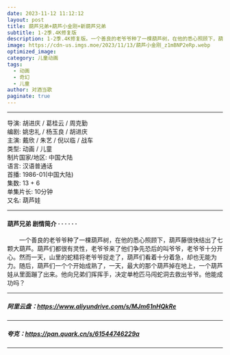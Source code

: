 ```yaml
---
date: 2023-11-12 11:12:12
layout: post
title: 葫芦兄弟+葫芦小金刚+新葫芦兄弟
subtitle: 1-2季.4K修复版
description: 1-2季.4K修复版。一个善良的老爷爷种了一棵葫芦树，在他的悉心照顾下，葫芦藤很快结出了七颗大葫芦。葫芦们都很有灵性，老爷爷来了他们争先恐后的叫爷爷，老爷爷十分开心。然而一天，山里的蛇精将老爷爷捉走了，葫芦们看着十分着急，却也无能为力...
image: https://cdn-us.imgs.moe/2023/11/13/葫芦小金刚_z1mBNP2eRp.webp
optimized_image: 
category: 儿童动画
tags:
  - 动画
  - 奇幻
  - 儿童
author: 对酒当歌
paginate: true
---
```



---

导演: 胡进庆 / 葛桂云 / 周克勤  
编剧: 姚忠礼 / 杨玉良 / 胡进庆  
主演: 戴欣 / 朱艺 / 倪以临 / 战车  
类型: 动画 / 儿童  
制片国家/地区: 中国大陆  
语言: 汉语普通话  
首播: 1986-01(中国大陆)  
集数: 13 + 6  
单集片长: 10分钟  
又名: 葫芦娃  

---

#### 葫芦兄弟 剧情简介 · · · · · ·

　　一个善良的老爷爷种了一棵葫芦树，在他的悉心照顾下，葫芦藤很快结出了七颗大葫芦。葫芦们都很有灵性，老爷爷来了他们争先恐后的叫爷爷，老爷爷十分开心。然而一天，山里的蛇精将老爷爷捉走了，葫芦们看着十分着急，却也无能为力。随后，葫芦们一个个开始成熟了，一天，最大的那个葫芦掉在地上，一个葫芦娃从里面蹦了出来。他向兄弟们挥挥手，决定单枪匹马闯蛇洞去救出爷爷。他能成功吗？

---

##### 阿里云盘：<https://www.aliyundrive.com/s/MJm61nHQkRe>

---

##### 夸克：<https://pan.quark.cn/s/61544746229a>

---
